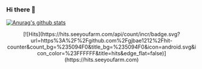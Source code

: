 ### Hi there 👋
 [![Anurag's github stats](https://github-readme-stats.vercel.app/api?username=wnsdn2186)](https://github.com/anuraghazra/github-readme-stats)
 
 <div align="center">
 [![Hits](https://hits.seeyoufarm.com/api/count/incr/badge.svg?url=https%3A%2F%2Fgithub.com%2Fgjbae1212%2Fhit-counter&count_bg=%235094F0&title_bg=%235094F0&icon=android.svg&icon_color=%23FFFFFF&title=hits&edge_flat=false)](https://hits.seeyoufarm.com)
 </div>
